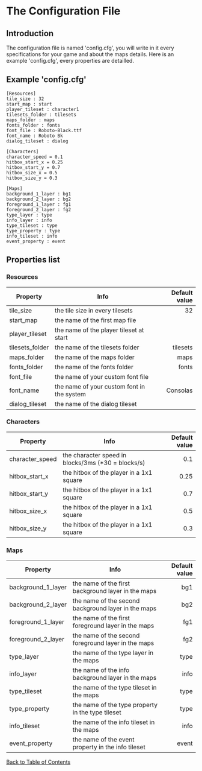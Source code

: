 # The Configuration File
## Introduction
The configuration file is named 'config.cfg', you will write in it every specifications for your game and about the maps details. Here is an example 'config.cfg', every properties are detailled.
## Example 'config.cfg'
	[Resources]
	tile_size : 32
	start_map : start
	player_tileset : character1
	tilesets_folder : tilesets
	maps_folder : maps
	fonts_folder : fonts
	font_file : Roboto-Black.ttf
	font_name : Roboto Bk
	dialog_tileset : dialog
	
	[Characters]
	character_speed = 0.1
	hitbox_start_x = 0.25
	hitbox_start_y = 0.7
	hitbox_size_x = 0.5
	hitbox_size_y = 0.3
	
	[Maps]
	background_1_layer : bg1
	background_2_layer : bg2
	foreground_1_layer : fg1
	foreground_2_layer : fg2
	type_layer : type
	info_layer : info
	type_tileset : type
	type_property : type
	info_tileset : info
	event_property : event

## Properties list

### Resources
| Property | Info | Default value |
|-|-|-:|
| tile_size | the tile size in every tilesets | 32 |
| start_map | the name of the first map file |  |
| player_tileset | the name of the player tileset at start |  |
| tilesets_folder | the name of the tilesets folder  | tilesets |
| maps_folder | the name of the maps folder | maps |
| fonts_folder | the name of the fonts folder | fonts |
| font_file | the name of your custom font file |  |
| font_name | the name of your custom font in the system | Consolas |
| dialog_tileset | the name of the dialog tileset |  |

### Characters
| Property | Info | Default value |
|-|-|-:|
| character_speed | the character speed in blocks/3ms (*30 = blocks/s) | 0.1 |
| hitbox_start_x | the hitbox of the player in a 1x1 square | 0.25 |
| hitbox_start_y | the hitbox of the player in a 1x1 square | 0.7 |
| hitbox_size_x | the hitbox of the player in a 1x1 square | 0.5 |
| hitbox_size_y | the hitbox of the player in a 1x1 square | 0.3 |

### Maps
| Property | Info | Default value |
|-|-|-:|
| background_1_layer | the name of the first background layer in the maps | bg1 |
| background_2_layer | the name of the second background layer in the maps | bg2 |
| foreground_1_layer | the name of the first foreground layer in the maps | fg1 |
| foreground_2_layer | the name of the second foreground layer in the maps | fg2 |
| type_layer | the name of the type layer in the maps | type |
| info_layer | the name of the info background layer in the maps | info |
| type_tileset | the name of the type tileset in the maps | type |
| type_property | the name of the type property in the type tileset | type |
| info_tileset | the name of the info tileset in the maps | info |
| event_property | the name of the event property in the info tileset | event |


[Back to Table of Contents](Documentation.md#table-of-contents)
